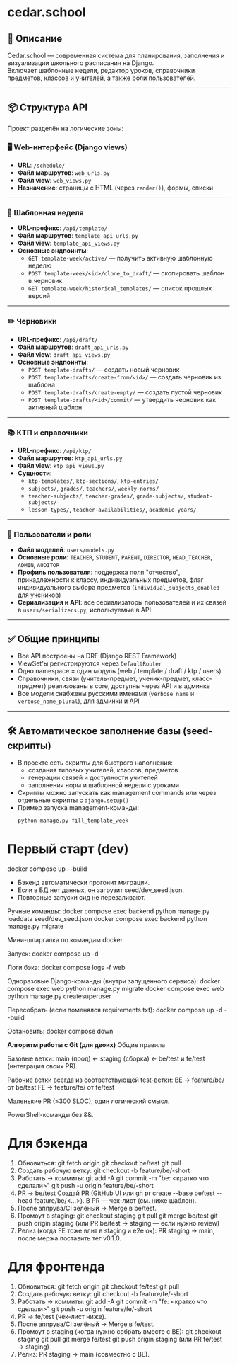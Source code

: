 # cedar.school

## 🚀 Описание

Cedar.school — современная система для планирования, заполнения и визуализации школьного расписания на Django.  
Включает шаблонные недели, редактор уроков, справочники предметов, классов и учителей, а также роли пользователей.

---

## 📦 Структура API

Проект разделён на логические зоны:

### 🖥 Web-интерфейс (Django views)
- **URL**: `/schedule/`
- **Файл маршрутов**: `web_urls.py`
- **Файл view**: `web_views.py`
- **Назначение**: страницы с HTML (через `render()`), формы, списки

---

### 📘 Шаблонная неделя
- **URL-префикс**: `/api/template/`
- **Файл маршрутов**: `template_api_urls.py`
- **Файл view**: `template_api_views.py`
- **Основные эндпоинты**:
  - `GET template-week/active/` — получить активную шаблонную неделю
  - `POST template-week/<id>/clone_to_draft/` — скопировать шаблон в черновик
  - `GET template-week/historical_templates/` — список прошлых версий

---

### ✏️ Черновики
- **URL-префикс**: `/api/draft/`
- **Файл маршрутов**: `draft_api_urls.py`
- **Файл view**: `draft_api_views.py`
- **Основные эндпоинты**:
  - `POST template-drafts/` — создать новый черновик
  - `POST template-drafts/create-from/<id>/` — создать черновик из шаблона
  - `POST template-drafts/create-empty/` — создать пустой черновик
  - `POST template-drafts/<id>/commit/` — утвердить черновик как активный шаблон

---

### 📚 КТП и справочники
- **URL-префикс**: `/api/ktp/`
- **Файл маршрутов**: `ktp_api_urls.py`
- **Файл view**: `ktp_api_views.py`
- **Сущности**:
  - `ktp-templates/`, `ktp-sections/`, `ktp-entries/`
  - `subjects/`, `grades/`, `teachers/`, `weekly-norms/`
  - `teacher-subjects/`, `teacher-grades/`, `grade-subjects/`, `student-subjects/`
  - `lesson-types/`, `teacher-availabilities/`, `academic-years/`

---

### 👤 Пользователи и роли

- **Файл моделей**: `users/models.py`
- **Основные роли**: `TEACHER`, `STUDENT`, `PARENT`, `DIRECTOR`, `HEAD_TEACHER`, `ADMIN`, `AUDITOR`
- **Профиль пользователя**: поддержка поля "отчество", принадлежности к классу, индивидуальных предметов, флаг индивидуального выбора предметов (`individual_subjects_enabled` для учеников)
- **Сериализация и API**: все сериализаторы пользователей и их связей в `users/serializers.py`, используемые в API

---

## ✅ Общие принципы
- Все API построены на DRF (Django REST Framework)
- ViewSet'ы регистрируются через `DefaultRouter`
- Одно namespace = один модуль (web / template / draft / ktp / users)
- Справочники, связи (учитель-предмет, ученик-предмет, класс-предмет) реализованы в core, доступны через API и в админке
- Все модели снабжены русскими именами (`verbose_name` и `verbose_name_plural`), для админки и API

---

## 🛠 Автоматическое заполнение базы (seed-скрипты)

- В проекте есть скрипты для быстрого наполнения:
  - создания типовых учителей, классов, предметов
  - генерации связей и доступности учителей
  - заполнения норм и шаблонной недели с уроками
- Скрипты можно запускать как management commands или через отдельные скрипты с `django.setup()`
- Пример запуска management-команды:
  ```sh
  python manage.py fill_template_week

# Первый старт (dev)
docker compose up --build

- Бэкенд автоматически прогонит миграции.
- Если в БД нет данных, он загрузит seed/dev_seed.json.
- Повторные запуски сид не перезаливают.

Ручные команды:
docker compose exec backend python manage.py loaddata seed/dev_seed.json
docker compose exec backend python manage.py migrate

Мини-шпаргалка по командам docker

Запуск:
docker compose up -d

Логи бэка:
docker compose logs -f web

Одноразовые Django-команды (внутри запущенного сервиса):
docker compose exec web python manage.py migrate
docker compose exec web python manage.py createsuperuser

Пересобрать (если поменялся requirements.txt):
docker compose up -d --build

Остановить:
docker compose down

**Алгоритм работы с Git (для двоих)**
Общие правила

Базовые ветки:
main (прод) ← staging (сборка) ← be/test и fe/test (интеграция своих PR).

Рабочие ветки всегда из соответствующей test-ветки:
BE → feature/be/<task> от be/test
FE → feature/fe/<task> от fe/test

Маленькие PR (≤300 SLOC), один логический смысл.

PowerShell-команды без &&.

# **Для бэкенда**
1. Обновиться:
git fetch origin
git checkout be/test
git pull
2. Создать рабочую ветку:
git checkout -b feature/be/<task-key>-short
3. Работать → коммиты:
git add -A
git commit -m "be: <кратко что сделали>"
git push -u origin feature/be/<task-key>-short
4. PR → be/test
Создай PR (GitHub UI или gh pr create --base be/test --head feature/be/<...>).
В PR — чек-лист (см. ниже шаблон).
5. После аппрува/CI зелёный → Merge в be/test.
6. Промоут в staging:
git checkout staging
git pull
git merge be/test
git push origin staging
(или PR be/test → staging — если нужно review)
7. Релиз (когда FE тоже влит в staging и e2e ок):
PR staging → main, после мержа поставить тег v0.1.0.

# **Для фронтенда**
1. Обновиться:
git fetch origin
git checkout fe/test
git pull
2. Создать рабочую ветку:
git checkout -b feature/fe/<task-key>-short
3. Работать → коммиты:
git add -A
git commit -m "fe: <кратко что сделали>"
git push -u origin feature/fe/<task-key>-short
4. PR → fe/test (чек-лист ниже).
5. После аппрува/CI зелёный → Merge в fe/test.
6. Промоут в staging (когда нужно собрать вместе с BE):
git checkout staging
git pull
git merge fe/test
git push origin staging
(или PR fe/test → staging)
7. Релиз: PR staging → main (совместно с BE).
